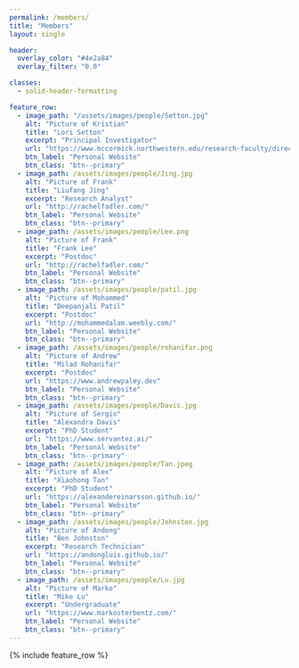 ```yaml
---
permalink: /members/
title: "Members"
layout: single

header:
  overlay_color: "#4e2a84"
  overlay_filter: "0.0"

classes:
  - solid-header-formatting

feature_row:
  - image_path: "/assets/images/people/Setton.jpg"
    alt: "Picture of Kristian"
    title: "Lori Setton"
    excerpt: "Principal Investigator"
    url: "https://www.mccormick.northwestern.edu/research-faculty/directory/profiles/hammond-kristian.html"
    btn_label: "Personal Website"
    btn_class: "btn--primary"
  - image_path: /assets/images/people/Jing.jpg
    alt: "Picture of Frank"
    title: "Liufang Jing"
    excerpt: "Research Analyst"
    url: "http://rachelfadler.com/"
    btn_label: "Personal Website"
    btn_class: "btn--primary"
  - image_path: /assets/images/people/Lee.png
    alt: "Picture of Frank"
    title: "Frank Lee"
    excerpt: "Postdoc"
    url: "http://rachelfadler.com/"
    btn_label: "Personal Website"
    btn_class: "btn--primary"
  - image_path: /assets/images/people/patil.jpg
    alt: "Picture of Mohammed"
    title: "Deepanjali Patil"
    excerpt: "Postdoc"
    url: "http://mohammedalam.weebly.com/"
    btn_label: "Personal Website"
    btn_class: "btn--primary"
  - image_path: /assets/images/people/rohanifar.png
    alt: "Picture of Andrew"
    title: "Milad Rohanifar"
    excerpt: "Postdoc"
    url: "https://www.andrewpaley.dev"
    btn_label: "Personal Website"
    btn_class: "btn--primary"
  - image_path: /assets/images/people/Davis.jpg
    alt: "Picture of Sergio"
    title: "Alexandra Davis"
    excerpt: "PhD Student"
    url: "https://www.servantez.ai/"
    btn_label: "Personal Website"
    btn_class: "btn--primary"
  - image_path: /assets/images/people/Tan.jpeg
    alt: "Picture of Alex"
    title: "Xiaohong Tan"
    excerpt: "PhD Student"
    url: "https://alexandereinarsson.github.io/"
    btn_label: "Personal Website"
    btn_class: "btn--primary"
  - image_path: /assets/images/people/Johnston.jpg
    alt: "Picture of Andong"
    title: "Ben Johnston"
    excerpt: "Research Technician"
    url: "https://andongluis.github.io/"
    btn_label: "Personal Website"
    btn_class: "btn--primary"
  - image_path: /assets/images/people/Lu.jpg
    alt: "Picture of Marko"
    title: "Mike Lu"
    excerpt: "Undergraduate"
    url: "https://www.markosterbentz.com/"
    btn_label: "Personal Website"
    btn_class: "btn--primary"
---
```

{% include feature_row %}
